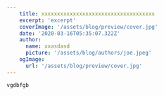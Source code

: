 ```yaml
---
    title: xxxxxxxxxxxxxxxxxxxxxxxxxxxxxxxxxxxx
    excerpt: 'excerpt'
    coverImage: '/assets/blog/preview/cover.jpg'
    date: '2020-03-16T05:35:07.322Z'
    author:
      name: xxasdasd
      picture: '/assets/blog/authors/joe.jpeg'
    ogImage:
      url: '/assets/blog/preview/cover.jpg'
---
```

    vgdbfgb
    